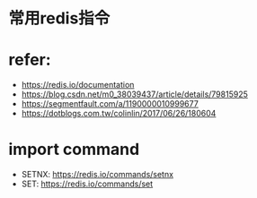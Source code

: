 # 常用redis指令



# refer:
- https://redis.io/documentation
- https://blog.csdn.net/m0_38039437/article/details/79815925
- https://segmentfault.com/a/1190000010999677
- https://dotblogs.com.tw/colinlin/2017/06/26/180604

# import command
- SETNX: https://redis.io/commands/setnx
- SET: https://redis.io/commands/set